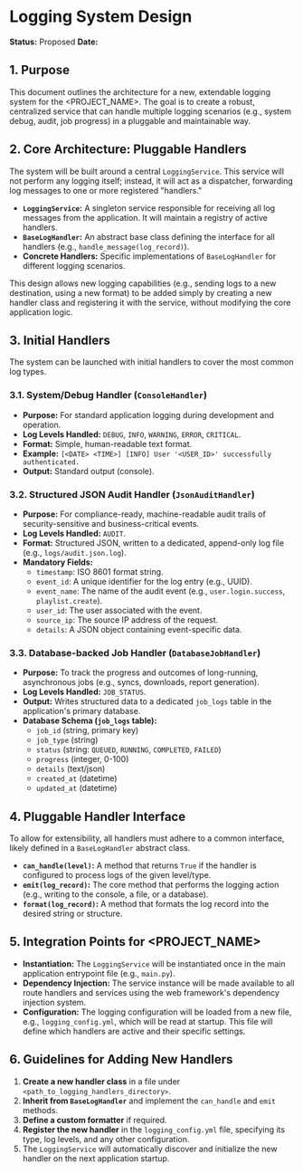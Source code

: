 # Logging System Design

**Status:** Proposed
**Date:** <DATE>

## 1. Purpose
This document outlines the architecture for a new, extendable logging system for the <PROJECT_NAME>. The goal is to create a robust, centralized service that can handle multiple logging scenarios (e.g., system debug, audit, job progress) in a pluggable and maintainable way.

## 2. Core Architecture: Pluggable Handlers

The system will be built around a central `LoggingService`. This service will not perform any logging itself; instead, it will act as a dispatcher, forwarding log messages to one or more registered "handlers."

- **`LoggingService`:** A singleton service responsible for receiving all log messages from the application. It will maintain a registry of active handlers.
- **`BaseLogHandler`:** An abstract base class defining the interface for all handlers (e.g., `handle_message(log_record)`).
- **Concrete Handlers:** Specific implementations of `BaseLogHandler` for different logging scenarios.

This design allows new logging capabilities (e.g., sending logs to a new destination, using a new format) to be added simply by creating a new handler class and registering it with the service, without modifying the core application logic.

## 3. Initial Handlers

The system can be launched with initial handlers to cover the most common log types.

### 3.1. System/Debug Handler (`ConsoleHandler`)
- **Purpose:** For standard application logging during development and operation.
- **Log Levels Handled:** `DEBUG`, `INFO`, `WARNING`, `ERROR`, `CRITICAL`.
- **Format:** Simple, human-readable text format.
- **Example:** `[<DATE> <TIME>] [INFO] User '<USER_ID>' successfully authenticated.`
- **Output:** Standard output (console).

### 3.2. Structured JSON Audit Handler (`JsonAuditHandler`)
- **Purpose:** For compliance-ready, machine-readable audit trails of security-sensitive and business-critical events.
- **Log Levels Handled:** `AUDIT`.
- **Format:** Structured JSON, written to a dedicated, append-only log file (e.g., `logs/audit.json.log`).
- **Mandatory Fields:**
  - `timestamp`: ISO 8601 format string.
  - `event_id`: A unique identifier for the log entry (e.g., UUID).
  - `event_name`: The name of the audit event (e.g., `user.login.success`, `playlist.create`).
  - `user_id`: The user associated with the event.
  - `source_ip`: The source IP address of the request.
  - `details`: A JSON object containing event-specific data.

### 3.3. Database-backed Job Handler (`DatabaseJobHandler`)
- **Purpose:** To track the progress and outcomes of long-running, asynchronous jobs (e.g., syncs, downloads, report generation).
- **Log Levels Handled:** `JOB_STATUS`.
- **Output:** Writes structured data to a dedicated `job_logs` table in the application's primary database.
- **Database Schema (`job_logs` table):**
  - `job_id` (string, primary key)
  - `job_type` (string)
  - `status` (string: `QUEUED`, `RUNNING`, `COMPLETED`, `FAILED`)
  - `progress` (integer, 0-100)
  - `details` (text/json)
  - `created_at` (datetime)
  - `updated_at` (datetime)

## 4. Pluggable Handler Interface

To allow for extensibility, all handlers must adhere to a common interface, likely defined in a `BaseLogHandler` abstract class.

- **`can_handle(level)`:** A method that returns `True` if the handler is configured to process logs of the given level/type.
- **`emit(log_record)`:** The core method that performs the logging action (e.g., writing to the console, a file, or a database).
- **`format(log_record)`:** A method that formats the log record into the desired string or structure.

## 5. Integration Points for <PROJECT_NAME>
- **Instantiation:** The `LoggingService` will be instantiated once in the main application entrypoint file (e.g., `main.py`).
- **Dependency Injection:** The service instance will be made available to all route handlers and services using the web framework's dependency injection system.
- **Configuration:** The logging configuration will be loaded from a new file, e.g., `logging_config.yml`, which will be read at startup. This file will define which handlers are active and their specific settings.

## 6. Guidelines for Adding New Handlers
1. **Create a new handler class** in a file under `<path_to_logging_handlers_directory>`.
2. **Inherit from `BaseLogHandler`** and implement the `can_handle` and `emit` methods.
3. **Define a custom formatter** if required.
4. **Register the new handler** in the `logging_config.yml` file, specifying its type, log levels, and any other configuration.
5. The `LoggingService` will automatically discover and initialize the new handler on the next application startup.
